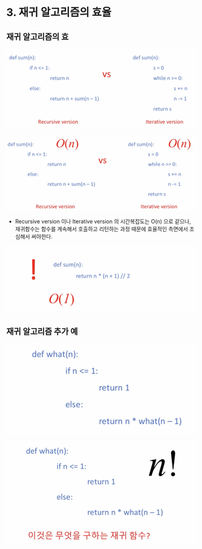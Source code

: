 # 3. 재귀 알고리즘의 효율

## 재귀 알고리즘의 효

![](.gitbook/assets/2019-12-30-6.01.23.png)

![](.gitbook/assets/2019-12-30-6.01.55.png)

* Recursive version 이나 Iterative version 의 시간복잡도는 O\(n\) 으로 같으나, 재귀함수는 함수를 계속해서 호출하고 리턴하는 과정 때문에 효율적인 측면에서 조심해서 써야한다.

![&#xADF9;&#xB2E8;&#xC801;&#xC73C;&#xB85C;, &#xC704;&#xC758; &#xAC83;&#xC744; &#xC54C;&#xACE0;&#xB9AC;&#xC998;&#xC73C;&#xB85C; &#xBD88;&#xB9B4; &#xC218; &#xC788;&#xC744;&#xC9C4; &#xBAA8;&#xB974;&#xACA0;&#xC73C;&#xB098;, &#xD6A8;&#xC728;&#xC131; &#xCE21;&#xBA74;&#xC5D0;&#xC120; &#xC704;&#xC758; &#xAC83;&#xC774; &#xB354; &#xC88B;&#xB2E4;](.gitbook/assets/2019-12-30-6.05.00.png)

## 재귀 알고리즘 추가 예

![&#xC774;&#xAC83;&#xC740; &#xBB34;&#xC5C7;&#xC744; &#xAD6C;&#xD558;&#xB294; &#xC7AC;&#xADC0; &#xD568;&#xC218;&#xC778;&#xAC00;?](.gitbook/assets/2019-12-30-6.09.13.png)

![](.gitbook/assets/2019-12-30-6.09.46.png)



